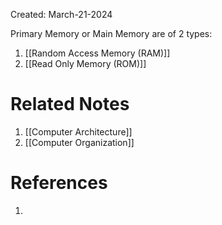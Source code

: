 Created: March-21-2024

Primary Memory or Main Memory are of 2 types:

1. [[Random Access Memory (RAM)]]
2. [[Read Only Memory (ROM)]]

# Related Notes

1. [[Computer Architecture]]
2. [[Computer Organization]]
# References

1. 